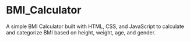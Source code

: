 # BMI_Calculator
A simple BMI Calculator built with HTML, CSS, and JavaScript to calculate and categorize BMI based on height, weight, age, and gender.
